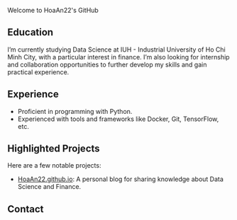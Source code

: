 Welcome to HoaAn22's GitHub

## Education
I’m currently studying Data Science at IUH - Industrial University of Ho Chi Minh City, with a particular interest in finance. I’m also looking for internship and collaboration opportunities to further develop my skills and gain practical experience.

## Experience
- Proficient in programming with Python.
- Experienced with tools and frameworks like Docker, Git, TensorFlow, etc.

## Highlighted Projects
Here are a few notable projects:
- [HoaAn22.github.io](https://hoaan22.github.io/): A personal blog for sharing knowledge about Data Science and Finance.

## Contact
